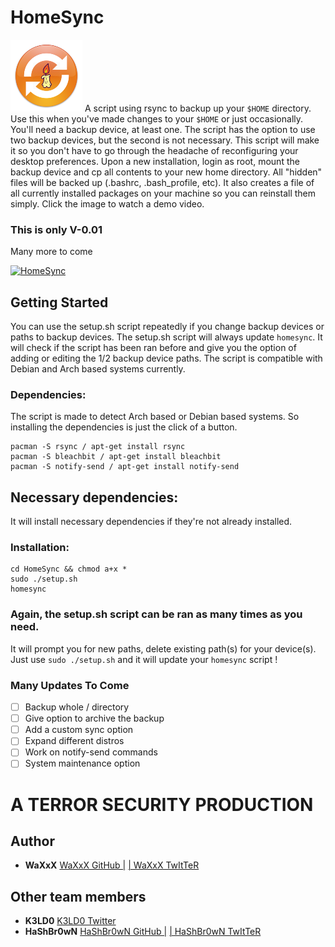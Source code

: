 # HomeSync
![A-WaXxX Production](waxsync_s.png)
A script using rsync to backup up your ```$HOME``` directory.
Use this when you've made changes to your ```$HOME``` or just 
occasionally. You'll need a backup device, at least one. The
script has the option to use two backup devices, but the second
is not necessary. This script will make it so you don't have to go 
through the headache of reconfiguring your desktop preferences. Upon
a new installation, login as root, mount the backup device and cp all
contents to your new home directory. All "hidden" files will be backed up
(.bashrc, .bash_profile, etc). It also creates a file of all currently installed 
packages on your machine so you can reinstall them simply. Click the image to 
watch a demo video.
### This is only V-0.01
Many more to come

[![HomeSync](https://i.imgur.com/NJIkdZ7.png)](https://vimeo.com/382709077 "HomeSync Demo")

## Getting Started
You can use the setup.sh script repeatedly if you change 
backup devices or paths to backup devices. The setup.sh script 
will always update ```homesync```. It will check if the script has 
been ran before and give you the option of adding or editing the 1/2
backup device paths. The script is compatible with Debian and Arch based
systems currently. 
### Dependencies:
The script is made to detect Arch based or Debian based systems. So installing
the dependencies is just the click of a button. 
```
pacman -S rsync / apt-get install rsync
pacman -S bleachbit / apt-get install bleachbit
pacman -S notify-send / apt-get install notify-send
```
## Necessary dependencies:
It will install necessary dependencies if they're not already installed.
### Installation:
```
cd HomeSync && chmod a+x *
sudo ./setup.sh
homesync
```
### Again, the setup.sh script can be ran as many times as you need.
It will prompt you for new paths, delete existing path(s) for your
device(s). Just use ```sudo ./setup.sh``` and it will update your ```homesync``` script !
### Many Updates To Come
- [ ] Backup whole / directory
- [ ] Give option to archive the backup
- [ ] Add a custom sync option
- [ ] Expand different distros
- [ ] Work on notify-send commands
- [ ] System maintenance option
# A TERROR SECURITY PRODUCTION
## Author
* **WaXxX**  [WaXxX GitHub |](https://github.com/waxxx333) [| WaXxX TwItTeR](https://twitter.com/waxxx333)
## Other team members
* **K3LD0**  [K3LD0 Twitter](https://twitter.com/K3ld0?s=20)
* **HaShBr0wN**  [HaShBr0wN GitHub |](https://github.com/hashbrown1013) [| HaShBr0wN TwItTeR](https://twitter.com/stephenahpohlis)
